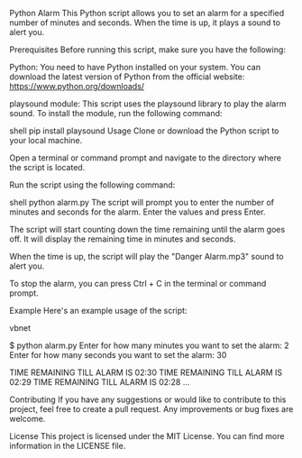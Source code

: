 Python Alarm
This Python script allows you to set an alarm for a specified number of minutes and seconds. When the time is up, it plays a sound to alert you.

Prerequisites
Before running this script, make sure you have the following:

Python: You need to have Python installed on your system. You can download the latest version of Python from the official website: https://www.python.org/downloads/

playsound module: This script uses the playsound library to play the alarm sound. To install the module, run the following command:

shell
pip install playsound
Usage
Clone or download the Python script to your local machine.

Open a terminal or command prompt and navigate to the directory where the script is located.

Run the script using the following command:

shell
python alarm.py
The script will prompt you to enter the number of minutes and seconds for the alarm. Enter the values and press Enter.

The script will start counting down the time remaining until the alarm goes off. It will display the remaining time in minutes and seconds.

When the time is up, the script will play the "Danger Alarm.mp3" sound to alert you.

To stop the alarm, you can press Ctrl + C in the terminal or command prompt.

Example
Here's an example usage of the script:

vbnet

$ python alarm.py
Enter for how many minutes you want to set the alarm: 2
Enter for how many seconds you want to set the alarm: 30

TIME REMAINING TILL ALARM IS 02:30
TIME REMAINING TILL ALARM IS 02:29
TIME REMAINING TILL ALARM IS 02:28
...

<Alarm sound plays>

Contributing
If you have any suggestions or would like to contribute to this project, feel free to create a pull request. Any improvements or bug fixes are welcome.

License
This project is licensed under the MIT License. You can find more information in the LICENSE file.
